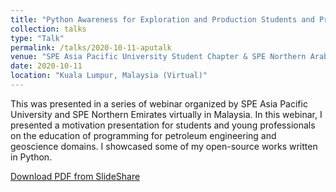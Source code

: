 ```yaml
---
title: "Python Awareness for Exploration and Production Students and Professionals"
collection: talks
type: "Talk"
permalink: /talks/2020-10-11-aputalk
venue: "SPE Asia Pacific University Student Chapter & SPE Northern Arab Emirates Section"
date: 2020-10-11
location: "Kuala Lumpur, Malaysia (Virtual)"
---
```


This was presented in a series of webinar organized by SPE Asia Pacific University and SPE Northern Emirates virtually in Malaysia. In this webinar, I presented a motivation presentation for students and young professionals on the education of programming for petroleum engineering and geoscience domains. I showcased some of my open-source works written in Python.

[Download PDF from SlideShare](https://www.slideshare.net/YohanesNuwaraNuwara/python-awareness-for-exploration-and-production-students-and-professionals)
